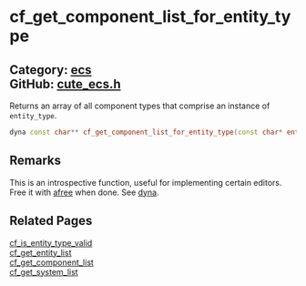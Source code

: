 [//]: # (This file is automatically generated by Cute Framework's docs parser.)
[//]: # (Do not edit this file by hand!)
[//]: # (See: https://github.com/RandyGaul/cute_framework/blob/master/samples/docs_parser.cpp)
[](../header.md ':include')

# cf_get_component_list_for_entity_type

Category: [ecs](/api_reference?id=ecs)  
GitHub: [cute_ecs.h](https://github.com/RandyGaul/cute_framework/blob/master/include/cute_ecs.h)  
---

Returns an array of all component types that comprise an instance of `entity_type`.

```cpp
dyna const char** cf_get_component_list_for_entity_type(const char* entity_type);
```

## Remarks

This is an introspective function, useful for implementing certain editors. Free it with [afree](/array/afree.md) when done. See [dyna](/array/dyna.md).

## Related Pages

[cf_is_entity_type_valid](/ecs/cf_is_entity_type_valid.md)  
[cf_get_entity_list](/ecs/cf_get_entity_list.md)  
[cf_get_component_list](/ecs/cf_get_component_list.md)  
[cf_get_system_list](/ecs/cf_get_system_list.md)  
